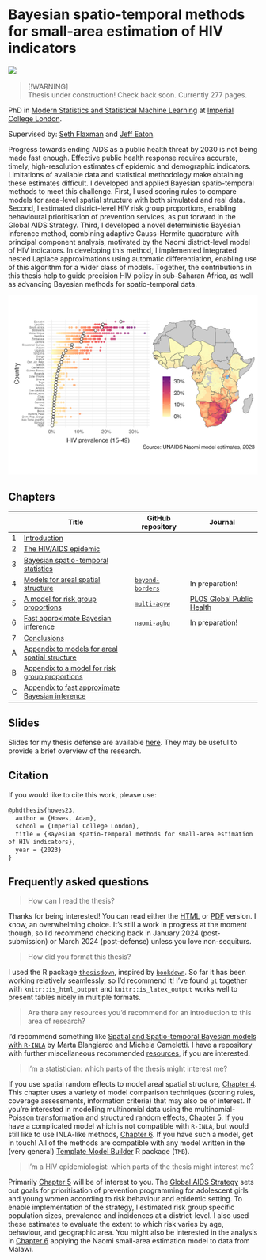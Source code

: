 
# Bayesian spatio-temporal methods for small-area estimation of HIV indicators

![](https://geps.dev/progress/100)<!-- -->

> \[!WARNING\]  
> Thesis under construction! Check back soon. Currently 277 pages.

PhD in [Modern Statistics and Statistical Machine
Learning](https://statml.io/) at [Imperial College
London](https://www.imperial.ac.uk/).

Supervised by: [Seth Flaxman](https://sethrf.com/) and [Jeff
Eaton](https://www.imperial.ac.uk/people/jeffrey.eaton).

Progress towards ending AIDS as a public health threat by 2030 is not
being made fast enough. Effective public health response requires
accurate, timely, high-resolution estimates of epidemic and demographic
indicators. Limitations of available data and statistical methodology
make obtaining these estimates difficult. I developed and applied
Bayesian spatio-temporal methods to meet this challenge. First, I used
scoring rules to compare models for area-level spatial structure with
both simulated and real data. Second, I estimated district-level HIV
risk group proportions, enabling behavioural prioritisation of
prevention services, as put forward in the Global AIDS Strategy. Third,
I developed a novel deterministic Bayesian inference method, combining
adaptive Gauss-Hermite quadrature with principal component analysis,
motivated by the Naomi district-level model of HIV indicators. In
developing this method, I implemented integrated nested Laplace
approximations using automatic differentiation, enabling use of this
algorithm for a wider class of models. Together, the contributions in
this thesis help to guide precision HIV policy in sub-Saharan Africa, as
well as advancing Bayesian methods for spatio-temporal data.

![](figures/hiv-aids/naomi-continent.png)

## Chapters

|     | Title                                                                                                                        | GitHub repository                                             | Journal                                                                                                           |
|-----|------------------------------------------------------------------------------------------------------------------------------|---------------------------------------------------------------|-------------------------------------------------------------------------------------------------------------------|
| 1   | [Introduction](https://athowes.github.io/thesis/introduction.html)                                                           |                                                               |                                                                                                                   |
| 2   | [The HIV/AIDS epidemic](https://athowes.github.io/thesis/hiv-aids.html)                                                      |                                                               |                                                                                                                   |
| 3   | [Bayesian spatio-temporal statistics](https://athowes.github.io/thesis/bayes-st.html)                                        |                                                               |                                                                                                                   |
| 4   | [Models for areal spatial structure](https://athowes.github.io/thesis/beyond-borders.html)                                   | [`beyond-borders`](https://github.com/athowes/beyond-borders) | In preparation!                                                                                                   |
| 5   | [A model for risk group proportions](https://athowes.github.io/thesis/multi-agyw.html)                                       | [`multi-agyw`](https://github.com/athowes/multi-agyw)         | [PLOS Global Public Health](https://journals.plos.org/globalpublichealth/article?id=10.1371/journal.pgph.0001731) |
| 6   | [Fast approximate Bayesian inference](https://athowes.github.io/thesis/naomi-aghq.html)                                      | [`naomi-aghq`](https://github.com/athowes/naomi-aghq)         | In preparation!                                                                                                   |
| 7   | [Conclusions](https://athowes.github.io/thesis/conclusions.html)                                                             |                                                               |                                                                                                                   |
| A   | [Appendix to models for areal spatial structure](https://athowes.github.io/thesis/models-for-areal-spatial-structure.html)   |                                                               |                                                                                                                   |
| B   | [Appendix to a model for risk group proportions](https://athowes.github.io/thesis/a-model-for-risk-group-proportions.html)   |                                                               |                                                                                                                   |
| C   | [Appendix to fast approximate Bayesian inference](https://athowes.github.io/thesis/fast-approximate-bayesian-inference.html) |                                                               |                                                                                                                   |

## Slides

Slides for my thesis defense are available
[here](https://athowes.github.io/thesis/slides.pdf). They may be useful
to provide a brief overview of the research.

## Citation

If you would like to cite this work, please use:

    @phdthesis{howes23,
      author = {Howes, Adam},
      school = {Imperial College London},
      title = {Bayesian spatio-temporal methods for small-area estimation of HIV indicators},
      year = {2023}
    }

## Frequently asked questions

> How can I read the thesis?

Thanks for being interested! You can read either the
[HTML](https://athowes.github.io/thesis/) or
[PDF](https://athowes.github.io/thesis/main.pdf) version. I know, an
overwhelming choice. It’s still a work in progress at the moment though,
so I’d recommend checking back in January 2024 (post-submission) or
March 2024 (post-defense) unless you love non-sequiturs.

> How did you format this thesis?

I used the R package
[`thesisdown`](https://github.com/ismayc/thesisdown), inspired by
[`bookdown`](https://github.com/rstudio/bookdown). So far it has been
working relatively seamlessly, so I’d recommend it! I’ve found `gt`
together with `knitr::is_html_output` and `knitr::is_latex_output` works
well to present tables nicely in multiple formats.

> Are there any resources you’d recommend for an introduction to this
> area of research?

I’d recommend something like [Spatial and Spatio-temporal Bayesian
models with `R-INLA`](https://sites.google.com/a/r-inla.org/stbook/) by
Marta Blangiardo and Michela Cameletti. I have a repository with further
miscellaneous recommended
[resources](https://github.com/athowes/resources), if you are
interested.

> I’m a statistician: which parts of the thesis might interest me?

If you use spatial random effects to model areal spatial structure,
[Chapter 4](https://athowes.github.io/thesis/beyond-borders.html). This
chapter uses a variety of model comparison techniques (scoring rules,
coverage assessments, information criteria) that may also be of
interest. If you’re interested in modelling multinomial data using the
multinomial-Poisson transformation and structured random effects,
[Chapter 5](https://athowes.github.io/thesis/multi-agyw.html). If you
have a complicated model which is not compatible with `R-INLA`, but
would still like to use INLA-like methods, [Chapter
6](https://athowes.github.io/thesis/naomi-aghq.html). If you have such a
model, get in touch! All of the methods are compatible with any model
written in the (very general) [Template Model
Builder](https://kaskr.github.io/adcomp/Introduction.html) R package
(`TMB`).

> I’m a HIV epidemiologist: which parts of the thesis might interest me?

Primarily [Chapter 5](https://athowes.github.io/thesis/multi-agyw.html)
will be of interest to you. The [Global AIDS
Strategy](https://www.unaids.org/en/Global-AIDS-Strategy-2021-2026) sets
out goals for prioritisation of prevention programming for adolescent
girls and young women according to risk behaviour and epidemic setting.
To enable implementation of the strategy, I estimated risk group
specific population sizes, prevalence and incidences at a
district-level. I also used these estimates to evaluate the extent to
which risk varies by age, behaviour, and geographic area. You might also
be interested in the analysis in [Chapter
6](https://athowes.github.io/thesis/naomi-aghq.html) applying the Naomi
small-area estimation model to data from Malawi.
